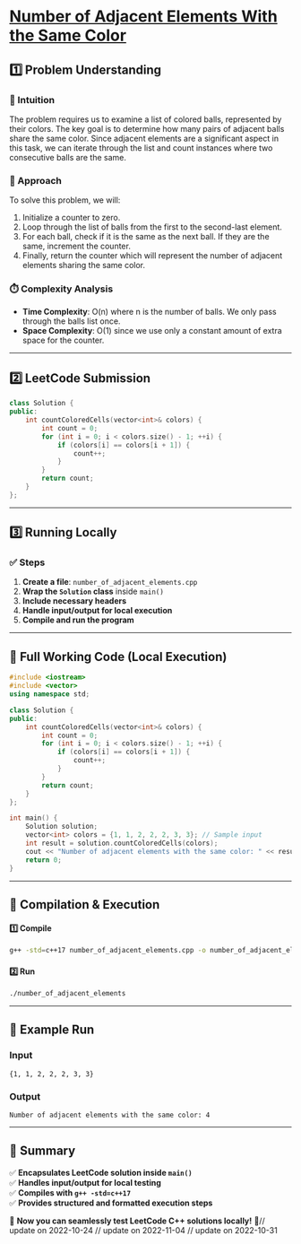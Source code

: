 # **[Number of Adjacent Elements With the Same Color](https://leetcode.com/problems/number-of-adjacent-elements-with-the-same-color/description/)**  

## **1️⃣ Problem Understanding**  
### **📌 Intuition**  
The problem requires us to examine a list of colored balls, represented by their colors. The key goal is to determine how many pairs of adjacent balls share the same color. Since adjacent elements are a significant aspect in this task, we can iterate through the list and count instances where two consecutive balls are the same.

### **🚀 Approach**  
To solve this problem, we will:
1. Initialize a counter to zero.
2. Loop through the list of balls from the first to the second-last element.
3. For each ball, check if it is the same as the next ball. If they are the same, increment the counter.
4. Finally, return the counter which will represent the number of adjacent elements sharing the same color.

### **⏱️ Complexity Analysis**  
- **Time Complexity**: O(n) where n is the number of balls. We only pass through the balls list once.
- **Space Complexity**: O(1) since we use only a constant amount of extra space for the counter.

---  

## **2️⃣ LeetCode Submission**  
```cpp
class Solution {
public:
    int countColoredCells(vector<int>& colors) {
        int count = 0;
        for (int i = 0; i < colors.size() - 1; ++i) {
            if (colors[i] == colors[i + 1]) {
                count++;
            }
        }
        return count;
    }
};
```  

---  

## **3️⃣ Running Locally**  
### **✅ Steps**  
1. **Create a file**: `number_of_adjacent_elements.cpp`  
2. **Wrap the `Solution` class** inside `main()`  
3. **Include necessary headers**  
4. **Handle input/output for local execution**  
5. **Compile and run the program**  

---  

## **📝 Full Working Code (Local Execution)**  
```cpp
#include <iostream>
#include <vector>
using namespace std;

class Solution {
public:
    int countColoredCells(vector<int>& colors) {
        int count = 0;
        for (int i = 0; i < colors.size() - 1; ++i) {
            if (colors[i] == colors[i + 1]) {
                count++;
            }
        }
        return count;
    }
};

int main() {
    Solution solution;
    vector<int> colors = {1, 1, 2, 2, 2, 3, 3}; // Sample input
    int result = solution.countColoredCells(colors);
    cout << "Number of adjacent elements with the same color: " << result << endl; // Expected output: 4
    return 0;
}
```  

---  

## **🔧 Compilation & Execution**  
#### **1️⃣ Compile**  
```bash
g++ -std=c++17 number_of_adjacent_elements.cpp -o number_of_adjacent_elements
```  

#### **2️⃣ Run**  
```bash
./number_of_adjacent_elements
```  

---  

## **🎯 Example Run**  
### **Input**  
```
{1, 1, 2, 2, 2, 3, 3}
```  
### **Output**  
```
Number of adjacent elements with the same color: 4
```  

---  

## **📌 Summary**  
✅ **Encapsulates LeetCode solution inside `main()`**  
✅ **Handles input/output for local testing**  
✅ **Compiles with `g++ -std=c++17`**  
✅ **Provides structured and formatted execution steps**  

🚀 **Now you can seamlessly test LeetCode C++ solutions locally!** 🚀// update on 2022-10-24
// update on 2022-11-04
// update on 2022-10-31
